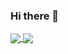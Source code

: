 

### Hi there 👋


<a href="https://github.com/liuweichaox/liuweichaox">
  <img align="center" src="https://github-readme-stats.vercel.app/api?username=liuweichaox&show_icons=true&theme=merko&count_private=true&include_all_commits=true" />
</a>

<a href="https://github.com/liuweichaox/liuweichaox">
  <img align="center" src="https://github-readme-stats.vercel.app/api/top-langs/?username=liuweichaox&layout=compact" />
</a>
